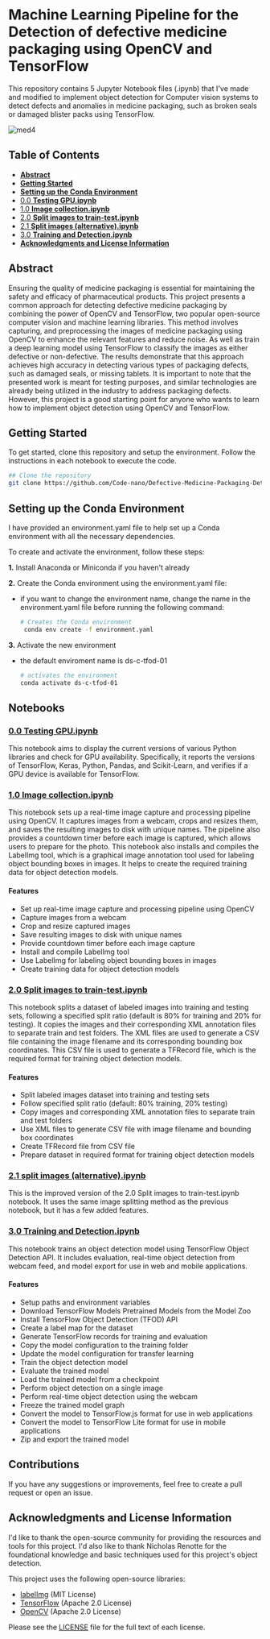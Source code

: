 # Machine Learning Pipeline for the Detection of defective medicine packaging using OpenCV and TensorFlow

This repository contains 5 Jupyter Notebook files (.ipynb) that I've made and modified to implement object detection for Computer vision systems to detect defects and anomalies in medicine packaging, such as broken seals or damaged blister packs using TensorFlow.


![med4](https://user-images.githubusercontent.com/83939407/229768434-54c833d7-789e-493e-81b5-7fb4bc804931.gif)

## Table of Contents
- [**Abstract**](#abstract)
- [**Getting Started**](#getting-started)
- [**Setting up the Conda Environment**](#setting-up-the-conda-environment)
- [0.0 **Testing GPU.ipynb**](#00-testing-gpuipynb)
- [1.0 **Image collection.ipynb**](#10-image-collectionipynb)
- [2.0 **Split images to train-test.ipynb**](#20-split-images-to-train-testipynb)
- [2.1 **Split images (alternative).ipynb**](#21-split-images-alternativeipynb)
- [3.0 **Training and Detection.ipynb**](#30-training-and-detectionipynb)
- [**Acknowledgments and License Information**](#acknowledgments-and-license-information)

## <a id="0.0"></a>Abstract
Ensuring the quality of medicine packaging is essential for maintaining the safety and efficacy of pharmaceutical products. This project presents a common approach for detecting defective medicine packaging by combining the power of OpenCV and TensorFlow, two popular open-source computer vision and machine learning libraries. This method involves capturing, and preprocessing the images of medicine packaging using OpenCV to enhance the relevant features and reduce noise. As well as train a deep learning model using TensorFlow to classify the images as either defective or non-defective. The results demonstrate that this approach achieves high accuracy in detecting various types of packaging defects, such as damaged seals, or missing tablets. It is important to note that the presented work is meant for testing purposes, and similar technologies are already being utilized in the industry to address packaging defects. However, this project is a good starting point for anyone who wants to learn how to implement object detection using OpenCV and TensorFlow. 
## <a id="0.0"></a>Getting Started
To get started, clone this repository and setup the environment. Follow the instructions in each notebook to execute the code.

```bash
## Clone the repository
git clone https://github.com/Code-nano/Defective-Medicine-Packaging-Detector.git
```

## <a id="0.0"></a>Setting up the Conda Environment

I have provided an environment.yaml file to help set up a Conda environment with all the necessary dependencies. 

To create and activate the environment, follow these steps:

**1.** Install Anaconda or Miniconda if you haven't already

**2.** Create the Conda environment using the environment.yaml file:

- if you want to change the environment name, change the name in the environment.yaml file before running the following command:

    ```bash
    # Creates the Conda environment
     conda env create -f environment.yaml
    ```
**3.** Activate the new environment
- the default enviroment name is ds-c-tfod-01

    ```bash
    # activates the environment
    conda activate ds-c-tfod-01
    ```

## Notebooks
### <a id="0.0"></a>[0.0 Testing GPU.ipynb](https://github.com/Code-nano/Tensortflow_object_detection-01/blob/b31adc89934316b3a18d8f8ec942389d5d54dc02/0.0%20Testing%20GPU.ipynb)
This notebook aims to display the current versions of various Python libraries and check for GPU availability. Specifically, it reports the versions of TensorFlow, Keras, Python, Pandas, and Scikit-Learn, and verifies if a GPU device is available for TensorFlow.

### <a id="1.0"></a>[1.0 Image collection.ipynb](https://github.com/Code-nano/Tensortflow_object_detection-01/blob/b31adc89934316b3a18d8f8ec942389d5d54dc02/1.0%20Image%20collection.ipynb)
This notebook sets up a real-time image capture and processing pipeline using OpenCV. It captures images from a webcam, crops and resizes them, and saves the resulting images to disk with unique names. The pipeline also provides a countdown timer before each image is captured, which allows users to prepare for the photo. This notebook also installs and compiles the LabelImg tool, which is a graphical image annotation tool used for labeling object bounding boxes in images. It helps to create the required training data for object detection models.

#### Features
- Set up real-time image capture and processing pipeline using OpenCV
- Capture images from a webcam
- Crop and resize captured images
- Save resulting images to disk with unique names
- Provide countdown timer before each image capture
- Install and compile LabelImg tool
- Use LabelImg for labeling object bounding boxes in images
- Create training data for object detection models

### <a id="2.0"></a>[2.0 Split images to train-test.ipynb](https://github.com/Code-nano/Tensortflow_object_detection-01/blob/b31adc89934316b3a18d8f8ec942389d5d54dc02/2.0%20Split%20images%20to%20train-test.ipynb)
This notebook splits a dataset of labeled images into training and testing sets, following a specified split ratio (default is 80% for training and 20% for testing). It copies the images and their corresponding XML annotation files to separate train and test folders. The XML files are used to generate a CSV file containing the image filename and its corresponding bounding box coordinates. This CSV file is used to generate a TFRecord file, which is the required format for training object detection models.

#### Features
- Split labeled images dataset into training and testing sets
- Follow specified split ratio (default: 80% training, 20% testing)
- Copy images and corresponding XML annotation files to separate train and test folders
- Use XML files to generate CSV file with image filename and bounding box coordinates
- Create TFRecord file from CSV file
- Prepare dataset in required format for training object detection models

### <a id="2.1"></a>[2.1 split images (alternative).ipynb](https://github.com/Code-nano/Tensortflow_object_detection-01/blob/b31adc89934316b3a18d8f8ec942389d5d54dc02/2.1%20split%20images%20(alternative).ipynb)
This is the improved version of the 2.0 Split images to train-test.ipynb notebook. It uses the same image splitting method as the previous notebook, but it has a few added features.

### <a id="3.0"></a>[3.0 Training and Detection.ipynb](https://github.com/Code-nano/Tensortflow_object_detection-01/blob/b31adc89934316b3a18d8f8ec942389d5d54dc02/3.0%20Training%20and%20Detection.ipynb)
This notebook trains an object detection model using TensorFlow Object Detection API. It includes evaluation, real-time object detection from webcam feed, and model export for use in web and mobile applications.

#### Features

- Setup paths and environment variables
- Download TensorFlow Models Pretrained Models from the Model Zoo
- Install TensorFlow Object Detection (TFOD) API
- Create a label map for the dataset
- Generate TensorFlow records for training and evaluation
- Copy the model configuration to the training folder
- Update the model configuration for transfer learning
- Train the object detection model
- Evaluate the trained model
- Load the trained model from a checkpoint
- Perform object detection on a single image
- Perform real-time object detection using the webcam
- Freeze the trained model graph
- Convert the model to TensorFlow.js format for use in web applications
- Convert the model to TensorFlow Lite format for use in mobile applications
- Zip and export the trained model

## Contributions
If you have any suggestions or improvements, feel free to create a pull request or open an issue.

## <a id="0.0"></a>Acknowledgments and License Information
I'd like to thank the open-source community for providing the resources and tools for this project. I'd also like to thank Nicholas Renotte for the foundational knowledge and basic techniques used for this project's object detection.

This project uses the following open-source libraries:

- [labelImg](https://github.com/heartexlabs/labelImg.git) (MIT License)
- [TensorFlow](https://github.com/tensorflow/models.git) (Apache 2.0 License)
- [OpenCV](https://github.com/opencv/opencv.git) (Apache 2.0 License)

Please see the [LICENSE](LICENSE) file for the full text of each license.
